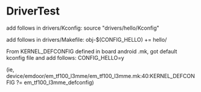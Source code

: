 # DriverTest
add follows in drivers/Kconfig:
source "drivers/hello/Kconfig"

add follows in drivers/Makefile:
obj-$(CONFIG_HELLO)             += hello/

From KERNEL_DEFCONFIG defined in board android .mk, got default kconfig file and add follows:
CONFIG_HELLO=y

(ie, device/emdoor/em_tf100_l3mme/em_tf100_l3mme.mk:40:KERNEL_DEFCONFIG ?= em_tf100_l3mme_defconfig)

